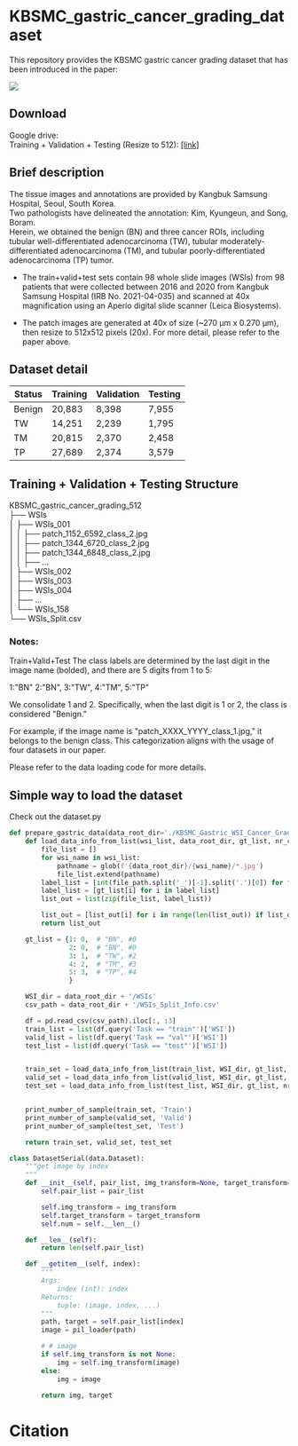 # KBSMC_gastric_cancer_grading_dataset
This repository provides the KBSMC gastric cancer grading dataset that has been introduced in the paper: 

![](gastric_tissue_sample.png)

## Download
Google drive:\
Training + Validation + Testing (Resize to 512): [[link]](https://drive.google.com/file/d/1KsLvqNdwAnw_WunVyOqi-K/view?usp=sharing)

## Brief description
The tissue images and annotations are provided by Kangbuk Samsung Hospital, Seoul, South Korea. \
Two pathologists have delineated the annotation: Kim, Kyungeun, and Song, Boram.\
Herein, we obtained the benign (BN) and three cancer ROIs, including tubular well-differentiated adenocarcinoma (TW), tubular moderately-differentiated adenocarcinoma (TM), and tubular poorly-differentiated adenocarcinoma (TP) tumor. 

- The train+valid+test sets contain 98 whole slide images (WSIs) from 98 patients that were collected between 2016 and 2020 from Kangbuk Samsung Hospital (IRB No. 2021-04-035) and scanned at 40x magnification using an Aperio digital slide scanner (Leica Biosystems). 

- The patch images are generated at 40x of size (~270 &micro;m x 0.270 &micro;m), then resize to 512x512 pixels (20x).
For more detail, please refer to the paper above.


## Dataset detail
| **Status** | **Training** | **Validation** | **Testing** |
|------------|--------------|----------------|-------------|
| Benign     | 20,883       | 8,398          | 7,955       |
| TW         | 14,251       | 2,239          | 1,795       |
| TM         | 20,815       | 2,370          | 2,458       |
| TP         | 27,689       | 2,374          | 3,579       |



## Training + Validation + Testing  Structure

KBSMC_gastric_cancer_grading_512 \
├── WSIs \
│ ├── WSIs_001 \
│ │ ├── patch_1152_6592_class_2.jpg \
│ │ ├── patch_1344_6720_class_2.jpg \
│ │ ├── patch_1344_6848_class_2.jpg \
│ │ ├── ... \
│ ├── WSIs_002 \
│ ├── WSIs_003 \
│ ├── WSIs_004 \
│ ├── ... \
│ └── WSIs_158 \
└── WSIs_Split.csv

### Notes:
Train+Valid+Test 
The class labels are determined by the last digit in the image name (bolded), and there are 5 digits  from 1 to 5:

1:"BN" 2:"BN", 3:"TW", 4:"TM", 5:"TP"

We consolidate 1 and 2. Specifically, when the last digit is 1 or 2, the class is considered "Benign." 

For example, if the image name is "patch_XXXX_YYYY_class_1.jpg," it belongs to the benign class. This categorization aligns with the usage of four datasets in our paper.

Please refer to the data loading code for more details.

## Simple way to load the dataset
Check out the dataset.py

```python
def prepare_gastric_data(data_root_dir='./KBSMC_Gastric_WSI_Cancer_Grading_1024/', nr_classes=4):
    def load_data_info_from_list(wsi_list, data_root_dir, gt_list, nr_claases):
        file_list = []
        for wsi_name in wsi_list:
            pathname = glob(f'{data_root_dir}/{wsi_name}/*.jpg')
            file_list.extend(pathname)
        label_list = [int(file_path.split('_')[-1].split('.')[0]) for file_path in file_list]
        label_list = [gt_list[i] for i in label_list]
        list_out = list(zip(file_list, label_list))

        list_out = [list_out[i] for i in range(len(list_out)) if list_out[i][1] < nr_claases]
        return list_out

    gt_list = {1: 0,  # "BN", #0
               2: 0,  # "BN", #0
               3: 1,  # "TW", #2
               4: 2,  # "TM", #3
               5: 3,  # "TP", #4
               }

    WSI_dir = data_root_dir + '/WSIs'
    csv_path = data_root_dir + '/WSIs_Split_Info.csv'

    df = pd.read_csv(csv_path).iloc[:, :3]
    train_list = list(df.query('Task == "train"')['WSI'])
    valid_list = list(df.query('Task == "val"')['WSI'])
    test_list = list(df.query('Task == "test"')['WSI'])


    train_set = load_data_info_from_list(train_list, WSI_dir, gt_list, nr_classes)
    valid_set = load_data_info_from_list(valid_list, WSI_dir, gt_list, nr_classes)
    test_set = load_data_info_from_list(test_list, WSI_dir, gt_list, nr_classes)


    print_number_of_sample(train_set, 'Train')
    print_number_of_sample(valid_set, 'Valid')
    print_number_of_sample(test_set, 'Test')

    return train_set, valid_set, test_set

class DatasetSerial(data.Dataset):
    """get image by index
    """
    def __init__(self, pair_list, img_transform=None, target_transform=None, two_crop=False):
        self.pair_list = pair_list

        self.img_transform = img_transform
        self.target_transform = target_transform
        self.num = self.__len__()

    def __len__(self):
        return len(self.pair_list)

    def __getitem__(self, index):
        """
        Args:
            index (int): index
        Returns:
            tuple: (image, index, ...)
        """
        path, target = self.pair_list[index]
        image = pil_loader(path)

        # # image
        if self.img_transform is not None:
            img = self.img_transform(image)
        else:
            img = image

        return img, target

```

# Citation
